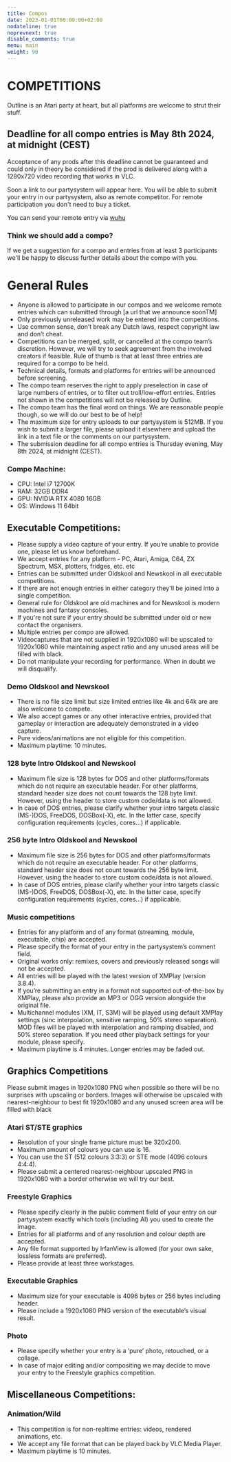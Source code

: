 ```yaml
---
title: Compos
date: 2023-01-01T00:00:00+02:00
nodateline: true
noprevnext: true
disable_comments: true
menu: main
weight: 90
---
```

# COMPETITIONS
Outline is an Atari party at heart, but all platforms are welcome to strut their stuff.

## Deadline for all compo entries is May 8th 2024, at midnight (CEST)

Acceptance of any prods after this deadline cannot be guaranteed and could only in theory be considered if the prod is delivered along with a 1280x720 video recording that works in VLC.

Soon a link to our partysystem will appear here. You will be able to submit your entry in our partysystem, also as remote competitor. For remote participation you don't need to buy a ticket.

You can send your remote entry via [wuhu](https://party.outlinedemoparty.nl/)

### Think we should add a compo?

If we get a suggestion for a compo and entries from at least 3 participants we'll be happy to discuss further details about the compo with you.

# General Rules

* Anyone is allowed to participate in our compos and we welcome remote entries which can submitted through [a url that we announce  soonTM]
* Only previously unreleased work may be entered into the competitions.
* Use common sense, don’t break any Dutch laws, respect copyright law and don’t cheat.
* Competitions can be merged, split, or cancelled at the compo team’s discretion. However, we will try to seek agreement from the involved creators if feasible. Rule of thumb is that at least three entries are required for a compo to be held.
* Technical details, formats and platforms for entries will be announced before screening.
* The compo team reserves the right to apply preselection in case of large numbers of entries, or to filter out troll/low-effort entries. Entries not shown in the competitions will not be released by Outline.
* The compo team has the final word on things. We are reasonable people though, so we will do our best to be of help!
* The maximum size for entry uploads to our partysystem is 512MB. If you wish to submit a larger file, please upload it elsewhere and upload the link in a text file or the comments on our partysystem.
* The submission deadline for all compo entries is Thursday evening, May 8th 2024, at midnight (CEST).

### Compo Machine:

* CPU: Intel i7 12700K
* RAM: 32GB DDR4
* GPU: NVIDIA RTX 4080 16GB 
* OS: Windows 11 64bit

## Executable Competitions:

* Please supply a video capture of your entry. If you’re unable to provide one, please let us know beforehand.
* We accept entries for any platform - PC, Atari, Amiga, C64, ZX Spectrum, MSX, plotters, fridges, etc. etc
* Entries can be submitted under Oldskool and Newskool in all executable competitions. 
* If there are not enough entries in either category they'll be joined into a single competition.
* General rule for Oldskool are old machines and for Newskool is modern machines and fantasy consoles.
* If you're not sure if your entry should be submitted under old or new contact the organisers.
* Multiple entries per compo are allowed.
* Videocaptures that are not supplied in 1920x1080 will be upscaled to 1920x1080 while maintaining aspect ratio and any unused areas will be filled with black.
* Do not manipulate your recording for performance. When in doubt we will disqualify.

### Demo Oldskool and Newskool

* There is no file size limit but size limited entries like 4k and 64k are are also welcome to compete.
* We also accept games or any other interactive entries, provided that gameplay or interaction are adequately demonstrated in a video capture.
* Pure videos/animations are not eligible for this competition.
* Maximum playtime: 10 minutes.

### 128 byte Intro Oldskool and Newskool

* Maximum file size is 128 bytes for DOS and other platforms/formats which do not require an executable header. For other platforms, standard header size does not count towards the 128 byte limit. However, using the header to store custom code/data is not allowed.
* In case of DOS entries, please clarify whether your intro targets classic (MS-)DOS, FreeDOS, DOSBox(-X), etc. In the latter case, specify configuration requirements (cycles, cores…) if applicable.

### 256 byte Intro Oldskool and Newskool

* Maximum file size is 256 bytes for DOS and other platforms/formats which do not require an executable header. For other platforms, standard header size does not count towards the 256 byte limit. However, using the header to store custom code/data is not allowed.
* In case of DOS entries, please clarify whether your intro targets classic (MS-)DOS, FreeDOS, DOSBox(-X), etc. In the latter case, specify configuration requirements (cycles, cores…) if applicable.

### Music competitions

* Entries for any platform and of any format (streaming, module, executable, chip) are accepted.
* Please specify the format of your entry in the partysystem’s comment field.
* Original works only: remixes, covers and previously released songs will not be accepted.
* All entries will be played with the latest version of XMPlay (version 3.8.4).
* If you’re submitting an entry in a format not supported out-of-the-box by XMPlay, please also provide an MP3 or OGG version alongside the original file.
* Multichannel modules (XM, IT, S3M) will be played using default XMPlay settings (sinc interpolation, sensitive ramping, 50% stereo separation). MOD files will be played with interpolation and ramping disabled, and 50% stereo separation. If you need other playback settings for your module, please specify.
* Maximum playtime is 4 minutes. Longer entries may be faded out.

## Graphics Competitions

Please submit images in 1920x1080 PNG when possible so there will be no surprises with upscaling or borders.
Images will otherwise be upscaled with nearest-neighbour to best fit 1920x1080 and any unused screen area will be filled with black

### Atari ST/STE graphics

* Resolution of your single frame picture must be 320x200.
* Maximum amount of colours you can use is 16.
* You can use the ST (512 colours 3:3:3) or STE mode (4096 colours 4:4:4).
* Please submit a centered nearest-neighbour upscaled PNG in 1920x1080 with a border otherwise we will try our best.

### Freestyle Graphics

* Please specify clearly in the public comment field of your entry on our partysystem exactly which tools (including AI) you used to create the image.
* Entries for all platforms and of any resolution and colour depth are accepted.
* Any file format supported by IrfanView is allowed (for your own sake, lossless formats are preferred).
* Please provide at least three workstages.

### Executable Graphics

* Maximum size for your executable is 4096 bytes or 256 bytes including header.
* Please include a 1920x1080 PNG version of the executable’s visual result.

### Photo

* Please specify whether your entry is a ‘pure’ photo, retouched, or a collage.
* In case of major editing and/or compositing we may decide to move your entry to the Freestyle graphics competition.

## Miscellaneous Competitions:

### Animation/Wild

* This competition is for non-realtime entries: videos, rendered animations, etc.
* We accept any file format that can be played back by VLC Media Player.
* Maximum playtime is 10 minutes.
